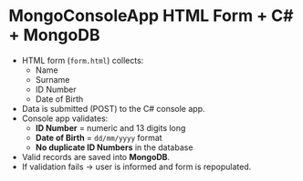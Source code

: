 # MongoConsoleApp HTML Form + C# + MongoDB
- HTML form (`form.html`) collects:
  - Name  
  - Surname  
  - ID Number  
  - Date of Birth  
- Data is submitted (POST) to the C# console app.
- Console app validates:
  - **ID Number** = numeric and 13 digits long  
  - **Date of Birth** = `dd/mm/yyyy` format  
  - **No duplicate ID Numbers** in the database
- Valid records are saved into **MongoDB**.
- If validation fails → user is informed and form is repopulated.
